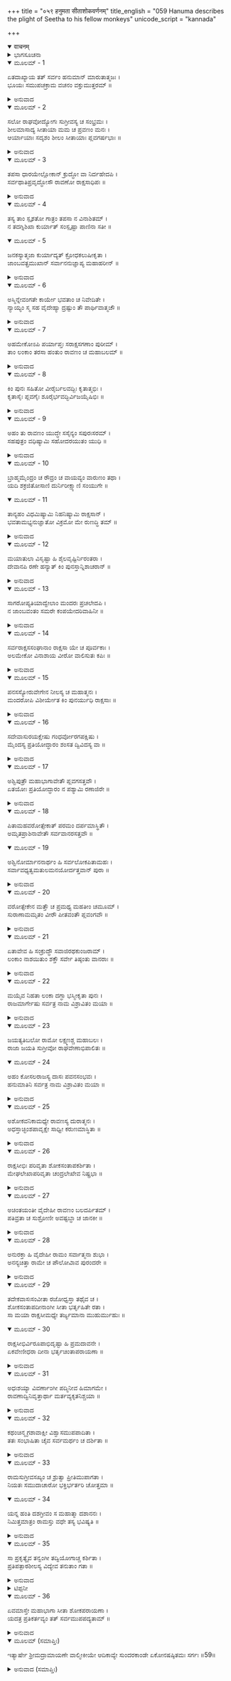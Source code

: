 +++
title = "०५९ हनुमता सीताशोकवर्णनम्"
title_english = "059 Hanuma describes the plight of Seetha to his fellow monkeys"
unicode_script = "kannada"

+++
<details open><summary>वाचनम्</summary>

<div class="audioEmbed"  caption="श्रीराम-हरिसीताराममूर्ति-घनपाठिभ्यां वचनम्" src="https://archive.org/download/Ramayana-recitation-Sriram-harisItArAmamUrti-Ghanapaati-v2/Kanda_5/Kanda_5_SK-059-Hanuma_describes_the_plight_of_Seetha_to_his_fellow_monkeys.mp3"></div>
</details>



<details><summary>ಭಾಗಸೂಚನಾ</summary>

ಹನುಮಂತನು ಸೀತೆಯ ದುರವಸ್ಥೆಯನ್ನು ತಿಳಿಸುತ್ತಾ ಲಂಕೆಯ ಆಕ್ರಮಣಕ್ಕಾಗಿ ವಾನರರನ್ನು ಉತ್ತೇಜಿಸಿದುದು
</details>

<details open><summary>ಮೂಲಮ್ - 1</summary>

ಏತದಾಖ್ಯಾಯ ತತ್ ಸರ್ವಂ ಹನುಮಾನ್ ಮಾರುತಾತ್ಮಜಃ ।  
ಭೂಯಃ ಸಮುಪಚಕ್ರಾಮ ವಚನಂ ವಕ್ತುಮುತ್ತರಮ್ ॥
</details>

<details><summary>ಅನುವಾದ</summary>

ವಾಯುಪುತ್ರನಾದ ಹನುಮಂತನು ಹೀಗೆ ಎಲ್ಲ ವಿಷಯಗಳನ್ನು ಕಪಿನಾಯಕರಿಗೆ ಹೇಳಿ, ಅವರ ಪ್ರಶ್ನೆಗಳಿಗೆ ಉತ್ತರ ರೂಪವಾಗಿ ಇನ್ನೂ ಕೆಲವು ಮಾತುಗಳನ್ನು ಹೇಳಲು ಪಕ್ರಮಿಸಿದನು.॥1॥
</details>

<details open><summary>ಮೂಲಮ್ - 2</summary>

ಸಲೋ ರಾಘವೋದ್ಯೋಗಃ ಸುಗ್ರೀವಸ್ಯ ಚ ಸಂಭ್ರಮಃ ।  
ಶೀಲಮಾಸಾದ್ಯ ಸೀತಾಯಾ ಮಮ ಚ ಪ್ರವಣಂ ಮನಃ ।  
ಆರ್ಯಾಯಾಃ ಸದೃಶಂ ಶೀಲಂ ಸೀತಾಯಾಃ ಪ್ಲವಗರ್ಷಭಾಃ ॥
</details>

<details><summary>ಅನುವಾದ</summary>

ವಾನರಶ್ರೇಷ್ಠರೇ! ಶ್ರೀರಾಮನ ಪ್ರಯತ್ನವು ಸಫಲವಾಯಿತು. ಸುಗ್ರೀವನ ಕಾರ್ಯೋತ್ಸಾಹವೂ ಫಲಿಸಿತು. ರಾಮ-ಸುಗ್ರೀವರ ಮೈತ್ರಿಯು ಧೃಢವಾಯಿತು. ಸೀತಾದೇವಿಯ ಪಾತಿವ್ರತ್ಯವನ್ನು ತಿಳಿದು ನನ್ನ ಮನಸ್ಸು ಭಕ್ತಿಯಿಂದ ಪರವಶವಾಯಿತು.ಸೌಶೀಲ್ಯ ಪಾತಿವ್ರತ್ಯ ಮುಂತಾದ ವಿಷಯದಲ್ಲಿ ಆರ್ಯೆಯಾದ ಸೀತಾದೇವಿಗೆ ಸೀತಾದೇವಿಯೇ ಸಾಟಿ. ಇವುಗಳು ಬೇರೆ ಯಾರಲ್ಲೂ ಇರಲು ಸಾಧ್ಯವೇ ಇಲ್ಲ.॥2॥
</details>

<details open><summary>ಮೂಲಮ್ - 3</summary>

ತಪಸಾ ಧಾರಯೇಲ್ಲೋಕಾನ್ ಕ್ರುದ್ಧೋ ವಾ ನಿರ್ದಹೇದಪಿ ।  
ಸರ್ವಥಾತಿಪ್ರವೃದ್ಧೋಸೌ ರಾವಣೋ ರಾಕ್ಷಸಾಧಿಪಃ ॥
</details>

<details><summary>ಅನುವಾದ</summary>

ರಾಕ್ಷಸರಾಜನಾದ ರಾವಣನೂ ತನ್ನ ತಪಶ್ಶಕ್ತಿಯಿಂದ ಮೂರು ಲೋಕಗಳನ್ನಾದರೂ ಧರಿಸಬಲ್ಲನು. ಕೋಪಗೊಂಡರೆ ಮೂರು ಲೋಕಗಳನ್ನೂ ದಹಿಸಬಲ್ಲನು. ಅವನು ಎಲ್ಲ ವಿಧದಿಂದಲೂ ದೊಡ್ಡವನೇ. ಸೀತಾದೇವಿಯ ಶರೀರವನ್ನು ಮುಟ್ಟಿಯೂ ಆತನು ತನ್ನ ತಪಸ್ಸಿನಿಂದಾಗಿ ವಿನಾಶಹೊಂದಲಿಲ್ಲ.॥3॥
</details>

<details open><summary>ಮೂಲಮ್ - 4</summary>

ತಸ್ಯ ತಾಂ ಸ್ಪೃಶತೋ ಗಾತ್ರಂ ತಪಸಾ ನ ವಿನಾಶಿತಮ್ ।  
ನ ತದಗ್ನಿಶಿಖಾ ಕುರ್ಯಾತ್ ಸಂಸ್ಪೃಷ್ಟಾ ಪಾಣಿನಾ ಸತೀ ॥
</details>

<details open><summary>ಮೂಲಮ್ - 5</summary>

ಜನಕಸ್ಯಾತ್ಮಜಾ ಕುರ್ಯಾದ್ಯತ್ ಕ್ರೋಧಕಲುಷೀಕೃತಾ ।  
ಜಾಂಬವತ್ಪ್ರಮುಖಾನ್ ಸರ್ವಾನನುಜ್ಞಾಪ್ಯ ಮಹಾಹರೀನ್ ॥
</details>

<details><summary>ಅನುವಾದ</summary>

ಜನಕಾತ್ಮಜೆಯಾದ ಸೀತಾದೇವಿಯು ಕೋಪಗೊಂಡರೆ, ಕೇವಲ ತನ್ನ ಕರಸ್ಪರ್ಶದಿಂದಲೇ ಏನನ್ನಾದರೂ ಭಸ್ಮವಾಗಿಸಬಲ್ಲಳು. ಆ ರೀತಿ ಅಗ್ನಿಯಿಂದಲೂ ಸಾಧ್ಯವಾಗದು. ಅಗ್ನಿಯ ಜ್ವಾಲೆಗಿಂತಲೂ ಸೀತಾದೇವಿಯ ಕೋಪವು ವಿಶಿಷ್ಟವಾದುದು.॥5॥
</details>

<details open><summary>ಮೂಲಮ್ - 6</summary>

ಅಸ್ಮಿನ್ನೇವಂಗತೇ ಕಾರ್ಯೇ ಭವತಾಂ ಚ ನಿವೇದಿತೇ ।  
ನ್ಯಾಯ್ಯಂ ಸ್ಮ ಸಹ ವೈದೇಹ್ಯಾ ದ್ರಷ್ಟುಂ ತೌ ಪಾರ್ಥಿವಾತ್ಮಜೌ ॥
</details>

<details><summary>ಅನುವಾದ</summary>

ಇಷ್ಟರವರೆಗೆ ಜರುಗಿದ ಎಲ್ಲ ಕಾರ್ಯವಿಶೇಷಗಳನ್ನು ನಿಮಗೆ ವಿವರಿಸಿರುವೆ. ಜಾಂಬವಂತನೇ ಮೊದಲಾದ ವಾನರ ಪ್ರಮುಖರೆಲ್ಲರ ಅನುಜ್ಞೆಗನುಸಾರವಾಗಿ - ಸೀತೆಯನ್ನು ಬಿಡಿಸಿ ತಂದು, ಅವಳೊಡನೆ ನಾವು ಆ ರಾಮ-ಲಕ್ಷ್ಮಣರನ್ನು ಸಂದರ್ಶಿಸುವುದು ಯುಕ್ತವೆಂದು ಕಾಣುತ್ತದೆ.॥6॥
</details>

<details open><summary>ಮೂಲಮ್ - 7</summary>

ಅಹಮೇಕೋಽಪಿ ಪರ್ಯಾಪ್ತಃ ಸರಾಕ್ಷಸಗಣಾಂ ಪುರೀಮ್ ।  
ತಾಂ ಲಂಕಾಂ ತರಸಾ ಹಂತುಂ ರಾವಣಂ ಚ ಮಹಾಬಲಮ್ ॥
</details>

<details><summary>ಅನುವಾದ</summary>

ಆ ಲಂಕೆಯಲ್ಲಿರುವ ಎಲ್ಲ ರಾಕ್ಷಸ ಸಮೂಹಗಳನ್ನು, ಲಂಕೆಯನ್ನು ಧ್ವಂಸಮಾಡಲು, ಮಹಾಬಲಶಾಲಿಯಾದ ರಾವಣನನ್ನು ಸಂಹರಿಸಲು ನಾನೊಬ್ಬನೇ ಸಾಕು.॥7॥
</details>

<details open><summary>ಮೂಲಮ್ - 8</summary>

ಕಿಂ ಪುನಃ ಸಹಿತೋ ವೀರೈರ್ಬಲವದ್ಬಿಃ ಕೃತಾತ್ಮಭಿಃ ।  
ಕೃತಾಸೈಃ ಪ್ಲವಗೈಃ ಶೂರೈರ್ಭವದ್ಭಿರ್ವಿಜಯೈಷಿಭಿಃ ॥
</details>

<details><summary>ಅನುವಾದ</summary>

ಹೀಗಿರುವಾಗ, ವಿಜಯೇಚ್ಛುಗಳಾದ, ವೀರರಾದ, ಬಲಿಷ್ಠರಾದ, ಜಿತೇಂದ್ರಿಯರಾದ, ಅಸ್ತ್ರವಿಶಾರದರಾದ, ಮಹಾ ಶಕ್ತಿಶಾಲಿಗಳಾದ ನಿಮ್ಮೊಡನೆ ಹೋದರೆ ಮತ್ತೆ ಹೇಳುವುದೇನಿದೆ?॥8॥
</details>

<details open><summary>ಮೂಲಮ್ - 9</summary>

ಅಹಂ ತು ರಾವಣಂ ಯುದ್ಧೇ ಸಸೈನ್ಯಂ ಸಪುರಃಸರಮ್ ।  
ಸಹಪುತ್ರಂ ವಧಿಷ್ಯಾಮಿ ಸಹೋದರಯುತಂ ಯುಧಿ ॥
</details>

<details><summary>ಅನುವಾದ</summary>

ರಾವಣನನ್ನೂ, ಆತನ ಸೈನ್ಯವನ್ನೂ, ಅಂಗರಕ್ಷಕರನ್ನೂ, ಪುತ್ರರನ್ನೂ, ಸಹೋದರ ಕುಂಭಕರ್ಣನನ್ನು, ಹೀಗೆ ಎಲ್ಲರನ್ನೂ ಯುದ್ಧದಲ್ಲಿ ನಾನೊಬ್ಬನೇ ಮಣ್ಣುಗೂಡಿಸಬಲ್ಲೆ.॥9॥
</details>

<details open><summary>ಮೂಲಮ್ - 10</summary>

ಬ್ರಾಹ್ಮಮೈಂದ್ರಂ ಚ ರೌದ್ರಂ ಚ ವಾಯವ್ಯಂ ವಾರುಣಂ ತಥಾ ।  
ಯದಿ ಶಕ್ರಜಿತೋಸಾಣಿ ದುರ್ನಿರೀಕ್ಷ್ಯಾಣಿ ಸಂಯುಗೇ ॥
</details>

<details open><summary>ಮೂಲಮ್ - 11</summary>

ತಾನ್ಯಹಂ ವಿಧಮಿಷ್ಯಾಮಿ ನಿಹನಿಷ್ಯಾಮಿ ರಾಕ್ಷಸಾನ್ ।  
ಭವತಾಮಭ್ಯನುಜ್ಞಾತೋ ವಿಕ್ರಮೋ ಮೇ ರುಣದ್ಧಿ ತಮ್ ॥
</details>

<details><summary>ಅನುವಾದ</summary>

ಇಂದ್ರಜಿತುವು ಯುದ್ಧದಲ್ಲಿ ಬ್ರಹ್ಮಾಸ್ತ್ರ, ಐಂದ್ರಾಸ್ತ್ರ, ರೌದ್ರಾಸ್ತ್ರ, ವಾಯವ್ಯಾಸ್ತ್ರ, ವಾರುಣಾಸ್ತ್ರ, ಮುಂತಾದ ದೊಡ್ಡ-ದೊಡ್ಡ ಅಸ್ತ್ರಗಳನ್ನು ಪ್ರಯೋಗಿಸಿದರೂ, ಅವೆಲ್ಲವನ್ನು ನಾನು ವಿನಾಶಗೊಳಿಸಿ, ಎಲ್ಲ ರಾಕ್ಷಸರನ್ನು ಧ್ವಂಸಮಾಡುವೆನು. ನನ್ನ ಪರಾಕ್ರಮವು ಅಲ್ಲಿಗೆ ಹೋಗಲು ಆತುರಪಡಿಸುತ್ತಿದೆ. ಆದರೆ ನಿಮ್ಮ ಅನುಮತಿ ಇಲ್ಲವಲ್ಲ! ನಿಮ್ಮ ಆಜ್ಞೆ ಆಗುವುದೇ ತಡವಾಗಿದೆ.॥10-11॥
</details>

<details open><summary>ಮೂಲಮ್ - 12</summary>

ಮಯಾತುಲಾ ವಿಸೃಷ್ಟಾ ಹಿ ಶೈಲವೃಷ್ಟಿರ್ನಿರಂತರಾ ।  
ದೇವಾನಪಿ ರಣೇ ಹನ್ಯಾತ್ ಕಿಂ ಪುನಸ್ತಾನ್ನಿಶಾಚರಾನ್ ॥
</details>

<details><summary>ಅನುವಾದ</summary>

ನಾನು ಯುದ್ಧದಲ್ಲಿ ನಿರಂತರವಾಗಿ ಸುರಿಸುವ ಕಲ್ಲುಗಳ ಮಳೆಯಿಂದ ದೇವತೆಗಳೂ ಕೂಡ ಹತರಾಗುವರು. ಹೀಗಿರುವಾಗ ರಾಕ್ಷಸರ ವಿಷಯದಲ್ಲಿ ಹೇಳುವುದೇನಿದೆ?॥12॥
</details>

<details open><summary>ಮೂಲಮ್ - 13</summary>

ಸಾಗರೋಪ್ಯತಿಯಾದ್ವೇಲಾಂ ಮಂದರಃ ಪ್ರಚಲೇದಪಿ ।  
ನ ಜಾಂಬವಂತಂ ಸಮರೇ ಕಂಪಯೇದರಿವಾಹಿನೀ ॥
</details>

<details><summary>ಅನುವಾದ</summary>

ಎಂದಾದರೂ ಸಮುದ್ರವು ತನ್ನ ಎಲ್ಲೆಯನ್ನು ಮೀರಬಹುದು. ಮಂದರಪರ್ವತವು ಚಲಿಸಬಹುದು, ಆದರೆ ಯುದ್ಧದಲ್ಲಿ ಜಾಂಬವಂತರನ್ನು ಮಾತ್ರ ಎದುರಿಸಿ ನಿಲ್ಲಬಲ್ಲವನು ಶತ್ರುಸೈನ್ಯದಲ್ಲಿ ಯಾರೂ ಇರಲಾರನು.॥13॥
</details>

<details open><summary>ಮೂಲಮ್ - 14</summary>

ಸರ್ವರಾಕ್ಷಸಸಂಘಾನಾಂ ರಾಕ್ಷಸಾ ಯೇ ಚ ಪೂರ್ವಕಾಃ ।  
ಅಲಮೇಕೋ ವಿನಾಶಾಯ ವೀರೋ ವಾಲಿಸುತಃ ಕಪಿಃ ॥
</details>

<details><summary>ಅನುವಾದ</summary>

ಎಲ್ಲ ರಾಕ್ಷಸ ಸಮೂಹಗಳನ್ನು, ಮಾತ್ರವಲ್ಲ, ಅವರ ತಾತಮುತ್ತಾತರೆಲ್ಲರನ್ನು ನಾಶಗೊಳಿಸಲು ವಾಲಿಯ ಸುತನೂ, ಮಹಾವೀರನೂ ಆದ ಅಂಗದನೋರ್ವನೇ ಸಾಕು.॥14॥
</details>

<details open><summary>ಮೂಲಮ್ - 15</summary>

ಪನಸಸ್ಯೋರುವೇಗೇನ ನೀಲಸ್ಯ ಚ ಮಹಾತ್ಮನಃ ।  
ಮಂದರೋಪಿ ವಿಶೀರ್ಯೇತ ಕಿಂ ಪುನರ್ಯುಧಿ ರಾಕ್ಷಸಾಃ ॥
</details>

<details><summary>ಅನುವಾದ</summary>

ವಾನರ ವೀರನಾದ ಪನಸನೂ, ಮಹಾಪರಾಕ್ರಮಶಾಲಿಯಾದ ನೀಲನೂ, ಇವರು ತಮ್ಮ ಬಲಪರಾಕ್ರಮದಿಂದ ಮಂದರ ಪರ್ವತವನ್ನು ಕೂಡ ನುಚ್ಚುನೂರಾಗಿಸಬಲ್ಲರು. ಅಂತಿರುವಾಗ ಅವರಿಗೆ ಈ ರಾಕ್ಷಸರೊಂದು ಲೆಕ್ಕವೇ?॥15॥
</details>

<details open><summary>ಮೂಲಮ್ - 16</summary>

ಸದೇವಾಸುರಯಕ್ಷೇಷು ಗಂಧರ್ವೋರಗಪಕ್ಷಿಷು ।  
ಮೈಂದಸ್ಯ ಪ್ರತಿಯೋದ್ಧಾರಂ ಶಂಸತ ದ್ವಿವಿದಸ್ಯ ವಾ ॥
</details>

<details><summary>ಅನುವಾದ</summary>

ದೇವಾಸುರರಲ್ಲಾಗಲೀ, ಯಕ್ಷ-ಗಂಧರ್ವರಲ್ಲಾಗಲೀ, ಸರ್ಪ-ಪಕ್ಷಿಗಳಲ್ಲಾಗಲೀ, ಮೈಂದ-ದ್ವಿವಿದರನ್ನು ಎದುರಿಸಿ ಯುದ್ಧಮಾಡುವವರು ಯಾರಿದ್ದಾರೆಂದು ಹೇಳಿರಿ.॥16॥
</details>

<details open><summary>ಮೂಲಮ್ - 17</summary>

ಅಶ್ವಿಪುತ್ರೌ ಮಹಾಭಾಗಾವೇತೌ ಪ್ಲವಗಸತ್ತವೌ ।  
ಏತಯೋಃ ಪ್ರತಿಯೋದ್ಧಾರಂ ನ ಪಶ್ಯಾಮಿ ರಣಾಜಿರೇ ॥
</details>

<details><summary>ಅನುವಾದ</summary>

ಅಶ್ವಿನೀ ದೇವತೆಗಳ ಪುತ್ರರಾದ ಮಹಾಬಲಶಾಲಿಗಳಾದ, ವಾನರೋತ್ತಮರಾದ ಮೈಂದ-ದ್ವಿವಿದರನ್ನು ರಣರಂಗದಲ್ಲಿ ಎದುರಿಸಿ ಯುದ್ಧ ಮಾಡುವ ಯೋಧರನ್ನು ನಾನು ನೋಡಿಲ್ಲ.॥17॥
</details>

<details open><summary>ಮೂಲಮ್ - 18</summary>

ಪಿತಾಮಹವರೋತ್ಸೇಕಾತ್ ಪರಮಂ ದರ್ಪಮಾಸ್ಥಿತೌ ।  
ಅಮೃತಪ್ರಾಶಿನಾವೇತೌ ಸರ್ವವಾನರಸತ್ತವೌ ॥
</details>

<details open><summary>ಮೂಲಮ್ - 19</summary>

ಅಶ್ವಿನೋರ್ಮಾನನಾರ್ಥಂ ಹಿ ಸರ್ವಲೋಕಪಿತಾಮಹಃ ।  
ಸರ್ವಾವಧ್ಯತ್ವಮತುಲಮನಯೋರ್ದತ್ತವಾನ್ ಪುರಾ ॥
</details>

<details><summary>ಅನುವಾದ</summary>

ಇವರಿಬ್ಬರೂ ಬ್ರಹ್ಮದೇವರ ವರಬಲದಿಂದ ರಣೋತ್ಸಾಹಿಗಳಾಗಿದ್ದಾರೆ. ಇವರು ಅಮೃತಪಾನ ಮಾಡಿದವರು. ಎಲ್ಲ ವಾನರರಲ್ಲಿಯೂ ಶ್ರೇಷ್ಠರಾಗಿದ್ದಾರೆ. ಅಶ್ವಿನೀದೇವತೆಗಳ ಗೌರವಾರ್ಥವಾಗಿ ಬ್ರಹ್ಮದೇವರು ಹಿಂದೆ ಇವರಿಗೆ ಯಾರಿಂದಲೂ ಮರಣವು ಬಾರದಿರಲೆಂಬ ಅಮೋಘವಾದ ವರವನ್ನು ಕೊಟ್ಟಿರುವರು.॥18-19॥
</details>

<details open><summary>ಮೂಲಮ್ - 20</summary>

ವರೋತ್ಸೇಕೇನ ಮತ್ತೌ ಚ ಪ್ರಮಥ್ಯ ಮಹತೀಂ ಚಮೂಮ್ ।  
ಸುರಾಣಾಮಮೃತಂ ವೀರೌ ಪೀತವಂತೌ ಪ್ಲವಂಗವೌ ॥
</details>

<details><summary>ಅನುವಾದ</summary>

ಶ್ರೇಷ್ಠವಾದ ಆ ವರದಿಂದ ದರ್ಪಿಷ್ಠರಾದ ಈ ವಾನರೋತ್ತಮರು ದೇವತೆಗಳ ಮಹಾಸೈನ್ಯವನ್ನು ಕೂಡ ಜಯಿಸಿ ಅಮೃತವನ್ನು ಪ್ರಾಶನ ಮಾಡಿದವರು.॥20॥
</details>

<details open><summary>ಮೂಲಮ್ - 21</summary>

ಏತಾವೇವ ಹಿ ಸಂಕ್ರುದ್ಧೌ ಸವಾಜಿರಥಕುಂಜರಾಮ್ ।  
ಲಂಕಾಂ ನಾಶಯಿತುಂ ಶಕ್ತೌ ಸರ್ವೇ ತಿಷ್ಠಂತು ವಾನರಾಃ ॥
</details>

<details><summary>ಅನುವಾದ</summary>

ಉಳಿದ ವಾನರರೆಲ್ಲರೂ ಇರಲಿ ಬಿಡಿ. ವೀರಾವೇಶದಿಂದ ಇವರೇನಾದರೂ ಯುದ್ಧಕ್ಕೆ ತೊಡಗಿದರೆ ಲಂಕೆಯನ್ನೂ, ಲಂಕೆಯ ರಥಾಶ್ವ-ಗಜಪದಾತಿಗಳಿಂದ ಕೂಡಿದ ಸೈನ್ಯವನ್ನು ಇಲ್ಲವಾಗಿಸಲು ಇವರಿಬ್ಬರೇ ಸಾಕು.॥21॥
</details>

<details open><summary>ಮೂಲಮ್ - 22</summary>

ಮಯೈವ ನಿಹತಾ ಲಂಕಾ ದಗ್ಧಾ ಭಸ್ಮೀಕೃತಾ ಪುನಃ ।  
ರಾಜಮಾರ್ಗೇಷು ಸರ್ವತ್ರ ನಾಮ ವಿಶ್ರಾವಿತಂ ಮಯಾ ॥
</details>

<details><summary>ಅನುವಾದ</summary>

ಈಗಾಗಲೇ ಆ ಲಂಕೆಯನ್ನು ನಾನೇ ಸುಟ್ಟು ಭಸ್ಮಮಾಡಿಬಿಟ್ಟಿರುವೆನು. ಅಲ್ಲಿಯ ಎಲ್ಲ ರಾಜಮಾರ್ಗಗಳಲ್ಲಿಯೂ ನನ್ನ ಒಡೆಯನಾದ ಶ್ರೀರಾಮನ ಜಯಘೋಷವನ್ನು ಸಾರಿ ಬಂದಿರುವೆನು.॥22॥
</details>

<details open><summary>ಮೂಲಮ್ - 23</summary>

ಜಯತ್ಯತಿಬಲೋ ರಾಮೋ ಲಕ್ಷ್ಮಣಶ್ಚ ಮಹಾಬಲಃ ।  
ರಾಜಾ ಜಯತಿ ಸುಗ್ರೀವೋ ರಾಘವೇಣಾಭಿಪಾಲಿತಃ ॥
</details>

<details open><summary>ಮೂಲಮ್ - 24</summary>

ಅಹಂ ಕೋಸಲರಾಜಸ್ಯ ದಾಸಃ ಪವನಸಂಭವಃ ।  
ಹನುಮಾತಿನಿ ಸರ್ವತ್ರ ನಾಮ ವಿಶ್ರಾವಿತಂ ಮಯಾ ॥
</details>

<details><summary>ಅನುವಾದ</summary>

ನಿರುಪಮಾನ ಪರಾಕ್ರಮಶಾಲಿಯಾದ ಶ್ರೀರಾಮಚಂದ್ರ ಪ್ರಭುವಿಗೆ ಜಯವಾಗಲೀ. ಮಹಾಬಲಶಾಲಿಯಾದ ಲಕ್ಷ್ಮಣನಿಗೆ ಜಯವಾಗಲೀ. ಶ್ರೀರಾಮಾನುಗ್ರಹಕ್ಕೆ ಪಾತ್ರನಾದ, ವಾನರ ರಾಜನಾದ ಸುಗ್ರೀವನಿಗೆ ಜಯವಾಗಲೀ. ವಾಯುಪುತ್ರನಾದ ನಾನು ಕೋಸಲಾಧಿಪತಿಯಾದ ಶ್ರೀರಾಮನ ದಾಸನು. ನನ್ನ ಹೆಸರು ಹನುಮಂತನೆಂದು ಎಲ್ಲ ರಾಕ್ಷಸರಿಗೆ ತಿಳಿಸಿ ಬಂದಿರುವೆನು.॥23-24॥
</details>

<details open><summary>ಮೂಲಮ್ - 25</summary>

ಅಶೋಕವನಿಕಾಮಧ್ಯೇ ರಾವಣಸ್ಯ ದುರಾತ್ಮನಃ ।  
ಅಧಸ್ತಾಚ್ಛಿಂಶಪಾವೃಕ್ಷೇ ಸಾಧ್ವೀ ಕರುಣಮಾಸ್ಥಿತಾ ॥
</details>

<details><summary>ಅನುವಾದ</summary>

ದುರಾತ್ಮನಾದ ರಾವಣನ ಅಶೋಕವನದಲ್ಲಿ, ಶಿಂಶುಪಾವೃಕ್ಷದ ಕೆಳಗೆ ಮಹಾಸಾಧ್ವಿಯಾದ ಸೀತಾದೇವಿಯು ದೀನಳಾಗಿರುವಳು.॥25॥
</details>

<details open><summary>ಮೂಲಮ್ - 26</summary>

ರಾಕ್ಷಸೀಭಿಃ ಪರಿವೃತಾ ಶೋಕಸಂತಾಪಕರ್ಶಿತಾ ।  
ಮೇಘಲೇಖಾಪರಿವೃತಾ ಚಂದ್ರಲೇಖೇವ ನಿಷ್ಪ್ರಭಾ ॥
</details>

<details><summary>ಅನುವಾದ</summary>

ಅವಳ ಸುತ್ತಲೂ ರಾಕ್ಷಸ ಸ್ತ್ರೀಯರು ಸೇರಿ ಕಾವಲು ಕಾಯುತ್ತಿದ್ದಾರೆ. ಅವಳು ಶೋಕಸಂತಪ್ತಳಾಗಿ ಕೃಶಳಾಗಿದ್ದಾಳೆ. ಪೂರ್ಣಚಂದ್ರನಂತೆ ಶೋಭಿಸುತ್ತಿದ್ದರೂ, ಅವಳು ಮೋಡಗಳಿಂದ ಮರೆಯಾದ ಚಂದ್ರರೇಖೆಯಂತೆ ತೇಜೋವಿಹೀನಳಾಗಿದ್ದಾಳೆ. ॥26॥
</details>

<details open><summary>ಮೂಲಮ್ - 27</summary>

ಅಚಿಂತಯಂತೀ ವೈದೇಹೀ ರಾವಣಂ ಬಲದರ್ಪಿತಮ್ ।  
ಪತಿವ್ರತಾ ಚ ಸುಶ್ರೋಣೀ ಅವಷ್ಟಬ್ಧಾ ಚ ಜಾನಕೀ ॥
</details>

<details><summary>ಅನುವಾದ</summary>

ಬಲಗರ್ವಿತನಾದ ರಾವಣನು ಅವಳನ್ನು ಹೀಗೆ ನಿರ್ಬಂಧಿಸಿಟ್ಟಿದ್ದರೂ, ಸೌಂದರ್ಯವತಿಯೂ, ಪತಿವ್ರತಾಶಿರೋಮಣಿಯೂ ಆದ ಜಾನಕಿದೇವಿಯು ಅವನನ್ನು ಲೆಕ್ಕಿಸುವುದೇ ಇಲ್ಲ.॥27॥
</details>

<details open><summary>ಮೂಲಮ್ - 28</summary>

ಅನುರಕ್ತಾ ಹಿ ವೈದೇಹೀ ರಾಮಂ ಸರ್ವಾತ್ಮನಾ ಶುಭಾ ।  
ಅನನ್ಯಚಿತ್ತಾ ರಾಮೇ ಚ ಪೌಲೋವಿಾವ ಪುರಂದರೇ ॥
</details>

<details><summary>ಅನುವಾದ</summary>

ಶುಭಲಕ್ಷಣ ಸಂಪನ್ನೆಯಾದ ಸೀತಾದೇವಿಯು ತ್ರಿಕರಣಶುದ್ಧಿಯಿಂದ ಶ್ರೀರಾಮನಲ್ಲೇ ಅನುರಕ್ತಳಾಗಿರುವಳು. ಶಚಿದೇವಿಯು ಇಂದ್ರನಲ್ಲಿ ಮನಸ್ಸನ್ನು ನೆಟ್ಟಂತೆ ಸೀತಾದೇವಿಯು ಶ್ರೀರಾಮನಲ್ಲೇ ಮನಸ್ಸನ್ನು ನೆಟ್ಟಿರುವಳು.॥28॥
</details>

<details open><summary>ಮೂಲಮ್ - 29</summary>

ತದೇಕವಾಸಃಸಂವೀತಾ ರಜೋಧ್ವಸ್ತಾ ತಥೈವ ಚ ।  
ಶೋಕಸಂತಾಪದೀನಾಂಗೀ ಸೀತಾ ಭರ್ತೃಹಿತೇ ರತಾ ।  
ಸಾ ಮಯಾ ರಾಕ್ಷಸೀಮಧ್ಯೇ ತರ್ಜ್ಯಮಾನಾ ಮುಹುರ್ಮುಹುಃ ॥
</details>

<details open><summary>ಮೂಲಮ್ - 30</summary>

ರಾಕ್ಷಸೀಭಿರ್ವಿರೂಪಾಭಿದೃಷ್ಟಾ ಹಿ ಪ್ರಮದಾವನೇ ।  
ಏಕವೇಣೀಧರಾ ದೀನಾ ಭರ್ತೃಚಿಂತಾಪರಾಯಣಾ ॥
</details>

<details><summary>ಅನುವಾದ</summary>

ಆ ಸೀತಾದೇವಿಯು ಒಂಟಿವಸ್ತ್ರವನ್ನು ಧರಿಸಿರುವಳು. ಅವಳ ಶರೀರವು ಧೂಳಿನಿಂದ ಮಲಿನವಾಗಿದೆ. ಶೋಕಸಂತಾಪಗಳಿಂದಾಗಿ ದೀನಳಾಗಿರುವಳು. ಯಾವಾಗಲೂ ಪತಿಯ ಹಿತವನ್ನೇ ಬಯಸುತ್ತಿರುವಳು. ಅವಳ ಕೂದಲುಗಳು ಜಡೆಗಟ್ಟಿಹೋಗಿವೆ. ಅವಳು ನಿರಂತರವಾಗಿ ತನ್ನ ಪತಿಯನ್ನೇ ಧ್ಯಾನಿಸುತ್ತಿರುವಳು. ಅಶೋಕವನದಲ್ಲಿ ರಾಕ್ಷಸ ಸ್ತ್ರೀಯರ ಮಧ್ಯದಲ್ಲಿರುವ ಆಕೆಯನ್ನು ನಾನು ನೋಡಿದೆನು. ವಿಕೃತಾಕಾರರಾದ ಆ ರಕ್ಕಸಿಯರು ಅವಳನ್ನು ಪದೇ-ಪದೇ ಭಯಪಡಿಸುತ್ತಿರುವರು.॥29-30॥
</details>

<details open><summary>ಮೂಲಮ್ - 31</summary>

ಅಧಃಶಯ್ಯಾ ವಿವರ್ಣಾಂಗೀ ಪದ್ಮಿನೀವ ಹಿಮಾಗಮೇ ।  
ರಾವಣಾದ್ವಿನಿವೃತ್ತಾರ್ಥಾ ಮರ್ತವ್ಯಕೃತನಿಶ್ಚಯಾ ॥
</details>

<details><summary>ಅನುವಾದ</summary>

ಅವಳು ಬರೀನೆಲದಲ್ಲಿ ಕುಳಿತಿರುವಳು. ಅವಳ ಶರೀರವು ಮಂಜು ಮುಸುಕಿದ ಕಮಲದಂತೆ ಕಾಂತಿಹೀನವಾಗಿದೆ. ಅವಳು ರಾವಣನಿಂದ ಪೂರ್ಣವಾಗಿ ವಿಮುಖಳಾಗಿ ಶರೀರವನ್ನು ತ್ಯಜಿಸಲು ನಿಶ್ಚಯಿಸಿಕೊಂಡಿರುವಳು.॥31॥
</details>

<details open><summary>ಮೂಲಮ್ - 32</summary>

ಕಥಂಚಿನ್ಮೃಗಶಾವಾಕ್ಷೀ ವಿಶ್ವಾಸಮುಪಪಾದಿತಾ ।  
ತತಃ ಸಂಭಾಷಿತಾ ಚೈವ ಸರ್ವಮರ್ಥಂ ಚ ದರ್ಶಿತಾ ॥
</details>

<details><summary>ಅನುವಾದ</summary>

ಹೇಗಾದರೂ ಅವಳಿಗೆ ನನ್ನ ಮೇಲೆ ವಿಶ್ವಾಸ ಮೂಡುವಂತೆ ಮಾಡಿದೆನು. ಅವಳೊಡನೆ ಮಾತಾಡಿದೆನು. ಎಲ್ಲ ವಿಷಯಗಳನ್ನು ಅವಳಿಗೆ ತಿಳಿಸಿದೆನು.॥32॥
</details>

<details open><summary>ಮೂಲಮ್ - 33</summary>

ರಾಮಸುಗ್ರೀವಸಖ್ಯಂ ಚ ಶ್ರುತ್ವಾ ಪ್ರೀತಿಮುಪಾಗತಾ ।  
ನಿಯತಃ ಸಮುದಾಚಾರೋ ಭಕ್ತಿರ್ಭರ್ತರಿ ಚೋತ್ತಮಾ ॥
</details>

<details open><summary>ಮೂಲಮ್ - 34</summary>

ಯನ್ನ ಹಂತಿ ದಶಗ್ರೀವಂ ಸ ಮಹಾತ್ಮಾ ದಶಾನನಃ ।  
ನಿಮಿತ್ತಮಾತ್ರಂ ರಾಮಸ್ತು ವಧೇ ತಸ್ಯ ಭವಿಷ್ಯತಿ ॥
</details>

<details><summary>ಅನುವಾದ</summary>

ರಾಮ-ಸುಗ್ರೀವರ ಮೈತ್ರಿಯನ್ನು ಕೇಳಿ ಅವಳು ಹೆಚ್ಚಾಗಿ ಸಂತೋಷಪಟ್ಟಳು. ಆ ಸೀತಾದೇವಿಯು ಆಚರಿಸುವ ಪವಿತ್ರ ಜೀವನ ವಿಧಾನಗಳೂ, ಭರ್ತನಲ್ಲಿ ಅವಳಿಗಿರುವ ಭಕ್ತಿ-ಪ್ರಪತ್ತಿಗಳೂ ಅನುಪಮವಾದವುಗಳು. ಅಪರಾಧಿಯಾದ ರಾವಣನನ್ನು ಅವಳೇ ಕೊಲ್ಲಬಲ್ಲಳು. ಅವಳ ಪಾತಿವ್ರತ್ಯ ಪ್ರಭಾವದಿಂದ ಅವನು ಈಗಾಗಲೇ ಮೃತಪ್ರಾಯನಾಗಿರುವನು. ಸೀತಾನಿಮಿತ್ತದಿಂದ ಶ್ರೀರಾಮನ ಕೈಯಿಂದ ಅವನು ಸಾಯುವನು. (ಆಗ ಅವನಿಗೇ ಮೋಕ್ಷ ಲಭಿಸುವುದು.) ಅದರಿಂದ ಅವನು ಮಹಾತ್ಮನು.॥33-34॥
</details>

<details open><summary>ಮೂಲಮ್ - 35</summary>

ಸಾ ಪ್ರಕೃತ್ಯೈವ ತನ್ವಂಗೀ ತದ್ವಿಯೋಗಾಚ್ಚ ಕರ್ಶಿತಾ ।  
ಪ್ರತಿಪತ್ಪಾಠಶೀಲಸ್ಯ ವಿದ್ಯೇವ ತನುತಾಂ ಗತಾ ॥
</details>

<details><summary>ಅನುವಾದ</summary>

ಸೀತಾದೇವಿಯು ಸಹಜವಾಗಿಯೇ ಕೃಶಾಂಗಿಯು. ಅದರಲ್ಲಿಯೂ ಶ್ರೀರಾಮನ ಅಗಲುವಿಕೆಯಿಂದ ಅವಳು - ಅನಧ್ಯಾಯದಲ್ಲಿ ವೇದಾಧ್ಯಯನ ಮಾಡಿದವರ* ವಿದ್ಯೆಯಂತೆ ಇನ್ನೂ ಕೃಶಳಾಗಿದ್ದಾಳೆ.॥35॥
</details>

<details><summary>ಟಿಪ್ಪನೀ</summary>

* ಅಷ್ಟಮಿ, ಚತುರ್ದಶಿ, ಪೌರ್ಣಮಿ, ಅಮಾವಾಸ್ಯಾ, ಪಾಡ್ಯ ಹೀಗೆ ಇವು ಅನಧ್ಯಾಯಗಳು. ಈ ದಿನಗಳಲ್ಲಿ ವೇದಾಧ್ಯಯನ ಮಾಡಬಾರದು. ಈ ಸಂಪ್ರದಾಯವನ್ನು ಉಲ್ಲಂಘಿಸಿ, ವೇದಾಧ್ಯಯನವನ್ನು ಗೈದರೆ ಅದು ಮುಂದಕ್ಕೆ ಸಾಗದು. ಆ ವಿದ್ಯೆಯು ಜೀರ್ಣವಾಗುತ್ತದೆ.  
‘‘ಅಮಾವಾಸ್ಯಾ ಗುರುಂ ಹಂತಿ ಶಿಷ್ಯಂ ಹಂತಿ ಚತುರ್ದಶಿ ಉಭಾವಷ್ಟಾಷ್ಟಮೀ ಹಂತಿ ಪ್ರತಿಪತ್ಪಾಠನಾಶಿನಿ॥’’
</details>

<details open><summary>ಮೂಲಮ್ - 36</summary>

ಏವಮಾಸ್ತೇ ಮಹಾಭಾಗಾ ಸೀತಾ ಶೋಕಪರಾಯಣಾ ।  
ಯದತ್ರ ಪ್ರತಿಕರ್ತವ್ಯಂ ತತ್ ಸರ್ವಮುಪಪದ್ಯತಾಮ್ ॥
</details>

<details><summary>ಅನುವಾದ</summary>

ಪೂಜ್ಯಳಾದ ಸೀತಾದೇವಿಯು ಶೋಕಾತುರೆಯಾಗಿ ಹೀಗೆ ದೀನಾವಸ್ಥೆಯಲ್ಲಿದ್ದಾಳೆ. ಆದುದರಿಂದ ಈ ಸಮಯದಲ್ಲಿ ಯಾವ ಪ್ರತಿಕಾರವನ್ನು ಮಾಡಬಹುದು? ಅದನ್ನು ನಾವೆಲ್ಲರೂ ಸೇರಿ ನಿಶ್ಚಯಿಸೋಣ.॥36॥
</details>

<details open><summary>ಮೂಲಮ್ (ಸಮಾಪ್ತಿಃ)</summary>

ಇತ್ಯಾರ್ಷೇ ಶ್ರೀಮದ್ರಾಮಾಯಣೇ ವಾಲ್ಮೀಕೀಯೇ ಆದಿಕಾವ್ಯೇ ಸುಂದರಕಾಂಡೇ ಏಕೋನಷಷ್ಠಿತಮಃ ಸರ್ಗಃ ॥59॥
</details>

<details><summary>ಅನುವಾದ (ಸಮಾಪ್ತಿಃ)</summary>

ಮಹರ್ಷಿವಾಲ್ಮೀಕಿ ವಿರಚಿತ ಆದಿಕಾವ್ಯವಾದ ಶ್ರೀಮದ್ರಾಮಾಯಣದ ಸುಂದರಕಾಂಡದಲ್ಲಿ ಐವತ್ತೊಂಭತ್ತನೆಯ ಸರ್ಗವು ಮುಗಿಯಿತು.
</details>
